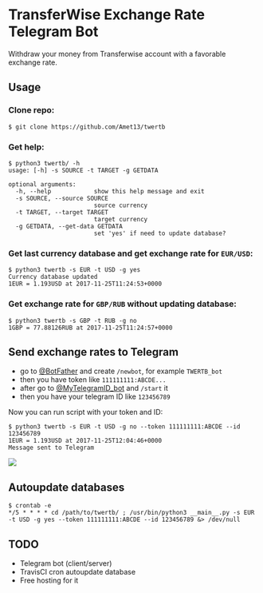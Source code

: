 # TransferWise Exchange Rate Telegram Bot

Withdraw your money from Transferwise account with a favorable exchange rate.

## Usage

### Clone repo:
```
$ git clone https://github.com/Amet13/twertb
```

### Get help:
```
$ python3 twertb/ -h
usage: [-h] -s SOURCE -t TARGET -g GETDATA

optional arguments:
  -h, --help            show this help message and exit
  -s SOURCE, --source SOURCE
                        source currency
  -t TARGET, --target TARGET
                        target currency
  -g GETDATA, --get-data GETDATA
                        set 'yes' if need to update database?
```

### Get last currency database and get exchange rate for `EUR/USD`:
```
$ python3 twertb -s EUR -t USD -g yes
Currency database updated
1EUR = 1.193USD at 2017-11-25T11:24:53+0000
```

### Get exchange rate for `GBP/RUB` without updating database:
```
$ python3 twertb -s GBP -t RUB -g no
1GBP = 77.88126RUB at 2017-11-25T11:24:57+0000
```

## Send exchange rates to Telegram

* go to [@BotFather](https://t.me/BotFather) and create `/newbot`, for example `TWERTB_bot`
* then you have token like `111111111:ABCDE...`
* after go to [@MyTelegramID_bot](https://t.me/MyTelegramID_bot) and `/start` it
* then you have your telegram ID like `123456789`

Now you can run script with your token and ID:
```
$ python3 twertb -s EUR -t USD -g no --token 111111111:ABCDE --id 123456789
1EUR = 1.193USD at 2017-11-25T12:04:46+0000
Message sent to Telegram
```

![](https://raw.githubusercontent.com/Amet13/twertb/master/misc/screenshot.jpg)

## Autoupdate databases

```
$ crontab -e
*/5 * * * * cd /path/to/twertb/ ; /usr/bin/python3 __main__.py -s EUR -t USD -g yes --token 111111111:ABCDE --id 123456789 &> /dev/null
```

## TODO

* Telegram bot (client/server)
* TravisCI cron autoupdate database
* Free hosting for it
